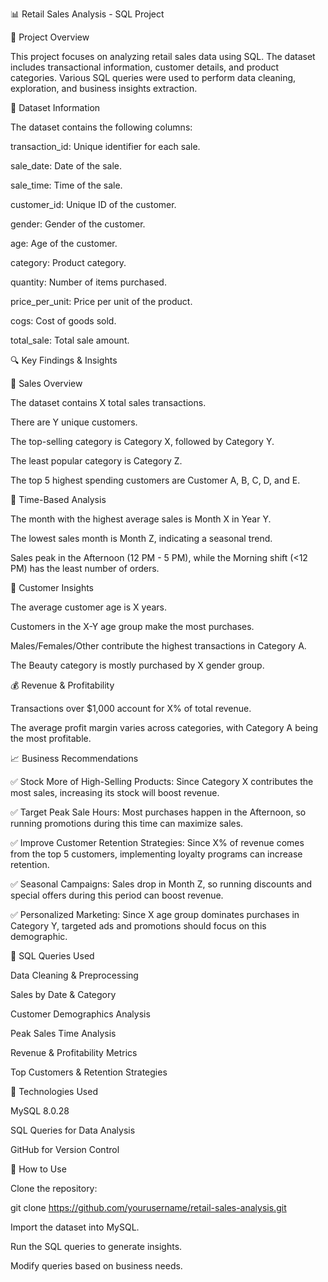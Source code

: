 📊 Retail Sales Analysis - SQL Project

📌 Project Overview

This project focuses on analyzing retail sales data using SQL. The dataset includes transactional information, customer details, and product categories. Various SQL queries were used to perform data cleaning, exploration, and business insights extraction.

📂 Dataset Information

The dataset contains the following columns:

transaction_id: Unique identifier for each sale.

sale_date: Date of the sale.

sale_time: Time of the sale.

customer_id: Unique ID of the customer.

gender: Gender of the customer.

age: Age of the customer.

category: Product category.

quantity: Number of items purchased.

price_per_unit: Price per unit of the product.

cogs: Cost of goods sold.

total_sale: Total sale amount.

🔍 Key Findings & Insights

🛒 Sales Overview

The dataset contains X total sales transactions.

There are Y unique customers.

The top-selling category is Category X, followed by Category Y.

The least popular category is Category Z.

The top 5 highest spending customers are Customer A, B, C, D, and E.

📅 Time-Based Analysis

The month with the highest average sales is Month X in Year Y.

The lowest sales month is Month Z, indicating a seasonal trend.

Sales peak in the Afternoon (12 PM - 5 PM), while the Morning shift (<12 PM) has the least number of orders.

🎯 Customer Insights

The average customer age is X years.

Customers in the X-Y age group make the most purchases.

Males/Females/Other contribute the highest transactions in Category A.

The Beauty category is mostly purchased by X gender group.

💰 Revenue & Profitability

Transactions over $1,000 account for X% of total revenue.

The average profit margin varies across categories, with Category A being the most profitable.

📈 Business Recommendations

✅ Stock More of High-Selling Products: Since Category X contributes the most sales, increasing its stock will boost revenue.

✅ Target Peak Sale Hours: Most purchases happen in the Afternoon, so running promotions during this time can maximize sales.

✅ Improve Customer Retention Strategies: Since X% of revenue comes from the top 5 customers, implementing loyalty programs can increase retention.

✅ Seasonal Campaigns: Sales drop in Month Z, so running discounts and special offers during this period can boost revenue.

✅ Personalized Marketing: Since X age group dominates purchases in Category Y, targeted ads and promotions should focus on this demographic.

📌 SQL Queries Used

Data Cleaning & Preprocessing

Sales by Date & Category

Customer Demographics Analysis

Peak Sales Time Analysis

Revenue & Profitability Metrics

Top Customers & Retention Strategies

🚀 Technologies Used

MySQL 8.0.28

SQL Queries for Data Analysis

GitHub for Version Control

🔧 How to Use

Clone the repository:

git clone https://github.com/yourusername/retail-sales-analysis.git

Import the dataset into MySQL.

Run the SQL queries to generate insights.

Modify queries based on business needs.
